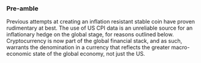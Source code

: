 ### Pre-amble
Previous attempts at creating an inflation resistant stable coin have proven rudimentary at best. The use of US CPI data is an unreliable source for an inflationary hedge on the global stage, for reasons outlined below. Cryptocurrency is now part of the global financial stack, and as such, warrants the denomination in a currency that reflects the greater macro-economic state of the global economy, not just the US.
